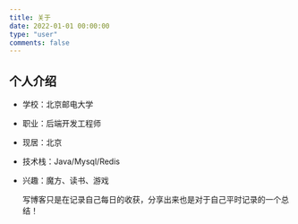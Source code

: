 ```yaml
---
title: 关于
date: 2022-01-01 00:00:00
type: "user"
comments: false
---
```


## 个人介绍
- 学校：北京邮电大学

- 职业：后端开发工程师

- 现居：北京

- 技术栈：Java/Mysql/Redis

- 兴趣：魔方、读书、游戏

    写博客只是在记录自己每日的收获，分享出来也是对于自己平时记录的一个总结！

<div style="display:none">

## 工作经历

+ 2023.06 - 至今  阿里巴巴-阿里云  Java后端开发

## 实习经历

+ 2022.09 - 2022.11  中信建投证券-信息技术部  信息技术助理
+ 2022.06 - 2022.08  阿里巴巴-饿了么  Java后端开发

## 教育背景

- 2020.09 - 2023.06  北京邮电大学  计算机技术
- 2016.09 - 2020.06  东北大学(秦皇岛)  计算机科学与技术 
- 2013.09 - 2016.06  山西省晋城一中

## 荣誉奖项

+ 2018年 高教社杯全国大学生数学建模竞赛本科组二等奖
+ 2017年 第九届全国大学生数学竞赛二等奖
+ 2015年 第三十二届全国中学生物理竞赛三等奖

## 个人总结

- 乐于思考，热爱学习新的技术

</div>